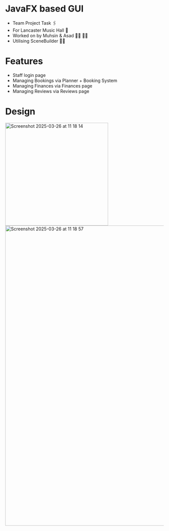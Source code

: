 # JavaFX based GUI 
- Team Project Task 🖇️
- For Lancaster Music Hall 🎷
- Worked on by Muhsin & Asad 👨‍💻 👨‍💻
- Utilising SceneBuilder 👷‍♂️

# Features
- Staff login page
- Managing Bookings via Planner + Booking System
- Managing Finances via Finances page
- Managing Reviews via Reviews page

# Design

<img width="327" alt="Screenshot 2025-03-26 at 11 18 14" src="https://github.com/user-attachments/assets/b98d498f-7c22-45e6-b6fb-d361197fe1ad" />

<img width="955" alt="Screenshot 2025-03-26 at 11 18 57" src="https://github.com/user-attachments/assets/3790fd85-20b4-4916-aa37-c7d911ea5f99" />


